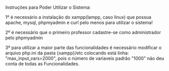 Instruções para Poder Utilizar o Sistema:

1º é necessário a instalação do xampp(lampp, caso linux) que possua apache, mysql, phpmyadmin e curl pelo menos para
   utilizar o sistema!

2º é necessário que o primeiro professor cadastre-se como administrador pelo phpmyadmin

3º para utilizar a maior parte das funcionalidades é necessário modificar o arquivo php.ini da pasta {xampp}/etc
   colocando está linha: "max_input_vars=2000", pois o número de variaveis padrão "1000" não deu conta de todas
   as Funcionalidades.

